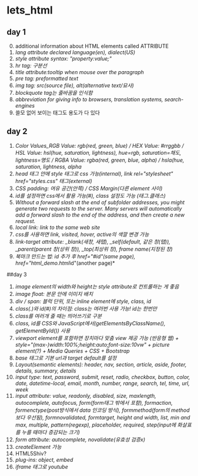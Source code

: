 # lets_html
## day 1
0. additional information about HTML elements called ATTRIBUTE
1. *lang attribute declared language(en), dialect(US)*
2. *style attribute syntax: "property:value;"*
3. *hr tag: 구분선*
4. *title attribute:tooltip when mouse over the paragraph*
5. *pre tag: preformatted text*
6. *img tag: src(source file), alt(alternative text/묘사)*
7. *blockquote tag는 줄바꿈을 인식함*
8. *abbreviation for giving info to browsers, translation systems, search-engines*
9. 쓸모 없어 보이는 태그도 용도가 다 있다

## day 2
1. *Color Values_RGB Value: rgb(red, green, blue) / HEX Value: #rrggbb / HSL Value: hsl(hue, saturation, lightness), hue=rgb, saturation=채도, lightness=명도 / RGBA Value: rgba(red, green, blue, alpha) / hsla(hue, saturation, lightness, alpha*
2. *head 태그 안에 style 태그로 css 가능(internal), link rel="stylesheet" href="styles.css" 태그(external)*
3. *CSS padding: 여유 공간(안쪽) / CSS Margin(다른 element 사이)*
4. *id를 설정하면 css에서 활용 가능(#), class 설정도 가능 (태그.클래스)*
5. *Without a forward slash at the end of subfolder addresses, you might generate two requests to the server. Many servers will automatically add a forward slash to the end of the address, and then create a new request.*
6. *local link: link to the same web site*
7. *css를 사용하면 link, visited, hover, active의 색깔 변경 가능*
8. *link-target attribute: _blank(새창, 새탭), _self(default, 같은 창(탭)), _parent(parent 창(상위 창)), _top(최상위 창), frame name(지정된 창)*
9. *북마크 만드는 법: id 추가 후 href="#id"(same page), href="html_demo.html*id"(another page)*

##day 3
1. *image element의 width와 height는 style attribute로 컨트롤하는 게 좋음*
2. *image float: 본문 안에 이미지 배치*
3. *div / span: 블럭 단위, 또는 inline element에 style, class, id*
4. *class(.)와 id(#)의 차이점: class는 여러번 사용 가능! id는 한번만*
5. *class를 여러개 줄 때는 띄어쓰기로 구분*
6. *class, id를 CSS와 JavaScript에서(getElementsByClassName(), getElementById()) 사용*
7. *viewport element를 포함하면 장치마다 맞춤 view 제공 가능 (반응형 웹) + style="(max-)width:100%;height:auto;font-size:10vw" + picture element(?) + Media Queries + CSS + Bootstrap*
8. *base 태그로 기본 url과 target default를 설정*
9. *Layout(semantic elements): header, nav, section, article, aside, footer, details, summary, details*
10. *input type: text, password, submit, reset, radio, checkbox, button, color, date, datetime-local, email, month, number, range, search, tel, time, url, week*
11. *input attribute: value, readonly, disabled, size, maxlength, autocomplete, autofocus, form(form태그 밖에서 포함), formaction, formenctype(post방식에서 data 인코딩 방식), formmethod(form의 method보다 우선됨), formnovalidated, formtarget, height and width, list, min and max, multiple, pattern(regexp), placeholder, required, step(input에 화살표를 누를 때마다 증감되는 크기)*
12. *form attribute: autocomplete, novalidate(유효성 검증x)*
13. *createElement 가능*
14. HTML5Shiv?
15. *plug-ins: object, embed*
16. *iframe 태그로 youtube*